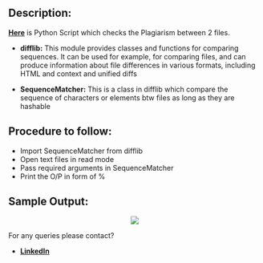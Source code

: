 ## Description: 
[**Here**](https://github.com/Aditya8821/Awesome_Python_Scripts/tree/main/BasicPythonScripts/Plagiarism%20Checker) is Python Script which checks the Plagiarism between 2 files.

- **difflib:**
This module provides classes and functions for comparing sequences. It can be used for example, for comparing files, and can produce information about file differences in various formats, including HTML and context and unified diffs
 
- **SequenceMatcher:**
This is a class in difflib which compare the sequence of characters or elements btw files as long as they are hashable

## Procedure to follow: 
- Import SequenceMatcher from difflib
- Open text files in read mode
- Pass required arguments in SequenceMatcher
- Print the O/P in form of %
## Sample Output:
<p align="center"><img src="https://github.com/Aditya8821/Awesome_Python_Scripts/blob/main/BasicPythonScripts/Plagiarism%20Checker/Demo%20Output.png"></p>

For any queries please contact?
- [**LinkedIn**](https://www.linkedin.com/in/aditya-trivedi-032090164/)

